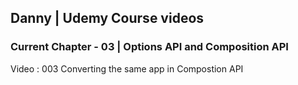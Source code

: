 

## Danny | Udemy Course videos

### Current Chapter - 03 | Options API and Composition API

Video : 003 Converting the same app in Compostion API
